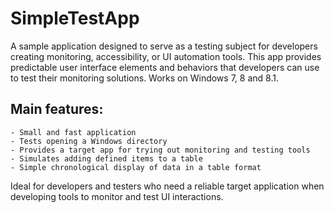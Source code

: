 # SimpleTestApp

A sample application designed to serve as a testing subject for developers creating monitoring, accessibility, or UI automation tools. This app provides predictable user interface elements and behaviors that developers can use to test their monitoring solutions. Works on Windows 7, 8 and 8.1.

## Main features:  
    - Small and fast application 
    - Tests opening a Windows directory 
    - Provides a target app for trying out monitoring and testing tools 
    - Simulates adding defined items to a table 
    - Simple chronological display of data in a table format 

Ideal for developers and testers who need a reliable target application when developing tools to monitor and test UI interactions.
